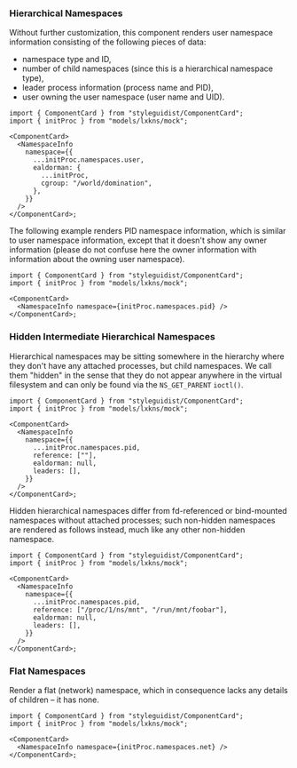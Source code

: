 ### Hierarchical Namespaces

Without further customization, this component renders user namespace information
consisting of the following pieces of data:

- namespace type and ID,
- number of child namespaces (since this is a hierarchical namespace type),
- leader process information (process name and PID),
- user owning the user namespace (user name and UID).

```tsx
import { ComponentCard } from "styleguidist/ComponentCard";
import { initProc } from "models/lxkns/mock";

<ComponentCard>
  <NamespaceInfo
    namespace={{
      ...initProc.namespaces.user,
      ealdorman: {
        ...initProc,
        cgroup: "/world/domination",
      },
    }}
  />
</ComponentCard>;
```

The following example renders PID namespace information, which is similar to
user namespace information, except that it doesn't show any owner information
(please do not confuse here the owner information with information about the
owning user namespace).

```tsx
import { ComponentCard } from "styleguidist/ComponentCard";
import { initProc } from "models/lxkns/mock";

<ComponentCard>
  <NamespaceInfo namespace={initProc.namespaces.pid} />
</ComponentCard>;
```

### Hidden Intermediate Hierarchical Namespaces

Hierarchical namespaces may be sitting somewhere in the hierarchy where they
don't have any attached processes, but child namespaces. We call them "hidden"
in the sense that they do not appear anywhere in the virtual filesystem and can
only be found via the `NS_GET_PARENT` `ioctl()`.

```tsx
import { ComponentCard } from "styleguidist/ComponentCard";
import { initProc } from "models/lxkns/mock";

<ComponentCard>
  <NamespaceInfo
    namespace={{
      ...initProc.namespaces.pid,
      reference: [""],
      ealdorman: null,
      leaders: [],
    }}
  />
</ComponentCard>;
```

Hidden hierarchical namespaces differ from fd-referenced or bind-mounted
namespaces without attached processes; such non-hidden namespaces are rendered
as follows instead, much like any other non-hidden namespace.

```tsx
import { ComponentCard } from "styleguidist/ComponentCard";
import { initProc } from "models/lxkns/mock";

<ComponentCard>
  <NamespaceInfo
    namespace={{
      ...initProc.namespaces.pid,
      reference: ["/proc/1/ns/mnt", "/run/mnt/foobar"],
      ealdorman: null,
      leaders: [],
    }}
  />
</ComponentCard>;
```

### Flat Namespaces

Render a flat (network) namespace, which in consequence lacks any details of
children – it has none.

```tsx
import { ComponentCard } from "styleguidist/ComponentCard";
import { initProc } from "models/lxkns/mock";

<ComponentCard>
  <NamespaceInfo namespace={initProc.namespaces.net} />
</ComponentCard>;
```
